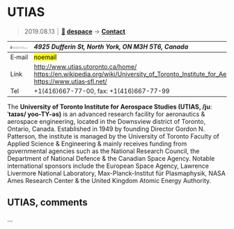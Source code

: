 # UTIAS
> 2019.08.13 ┊ **[🚀](../index/index.md) [despace](index.md)** → **[Contact](contact.md)**

|[![](f/contact/u/utias_logo1_thumb.jpg)](f/contact/u/utias_logo1.png)|*4925 Dufferin St, North York, ON M3H 5T6, Canada*|
|:--|:--|
|E‑mail| <mark>noemail</mark> |
|Link| <http://www.utias.utoronto.ca/home/><br> <https://en.wikipedia.org/wiki/University_of_Toronto_Institute_for_Aerospace_Studies><br> <https://www.utias‑sfl.net/> |
|Tel| +1(416)667-77-00, fax: +1(416)667-77-99 |

The **University of Toronto Institute for Aerospace Studies (UTIAS, /juːˈtaɪəs/ yoo-TY-əs)** is an advanced research facility for aeronautics & aerospace engineering, located in the Downsview district of Toronto, Ontario, Canada. Established in 1949 by founding Director Gordon N. Patterson, the institute is managed by the University of Toronto Faculty of Applied Science & Engineering & mainly receives funding from governmental agencies such as the National Research Council, the Department of National Defence & the Canadian Space Agency. Notable international sponsors include the European Space Agency, Lawrence Livermore National Laboratory, Max-Planck-Institut für Plasmaphysik, NASA Ames Research Center & the United Kingdom Atomic Energy Authority.


<p style="page-break-after:always"> </p>

## UTIAS, comments

…

